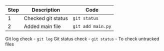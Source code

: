 | Step        | Description                              | Code                   |
|-------------|------------------------------------------|------------------------|
| 1           | Checked git status                      | `git status`           |
| 2           | Added main file                         | `git add main.py`      |


Git log check - `git log`
Git status check - `git status` - To check untracked files
